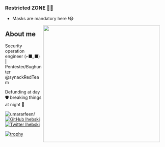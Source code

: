 ### Restricted ZONE 👾💀
* Masks are mandatory here !😷
<img align='right' src="https://github-readme-stats.vercel.app/api?username=ihebski&show_icons=true&theme=react" width="380">
<h2>About me</h2>
<p>Security operation engineer (⌐■_■) | Pentester/Bughunter @synackRedTeam
  
Defunding at day 🛡 breaking things at night 👿 <br></p>

<img src="https://komarev.com/ghpvc/?username=ihebski&style=flat&color=blue" alt=umararfeen/> [![GitHub Ihebski](https://img.shields.io/github/followers/ihebski?label=follow%20github&style=flat-square)](https://github.com/ihebski) [![Twitter Ihebski](https://img.shields.io/twitter/follow/ih3bski?style=social)](https://twitter.com/ih3bski)
<br>
  
[![trophy](https://github-profile-trophy.vercel.app/?username=ihebski&theme=nord&row=1&margin-w=15)](https://github.com/ryo-ma/github-profile-trophy)
